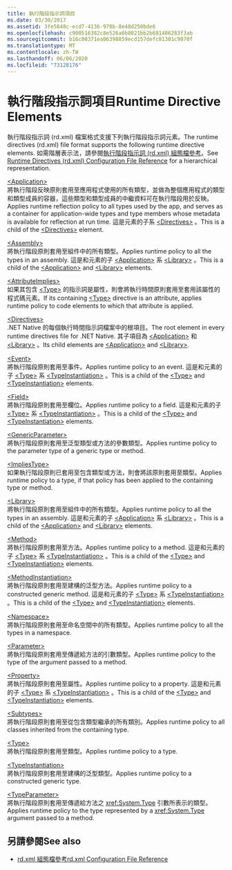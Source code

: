 ```yaml
---
title: 執行階段指示詞項目
ms.date: 03/30/2017
ms.assetid: 3fe5848c-ecd7-4136-970b-8e48d250bde6
ms.openlocfilehash: c900516382c8e526a6b0021bb2b681486283f3ab
ms.sourcegitcommit: b16c00371ea06398859ecd157defc81301c9070f
ms.translationtype: MT
ms.contentlocale: zh-TW
ms.lasthandoff: 06/06/2020
ms.locfileid: "73128176"
---
```

# <a name="runtime-directive-elements"></a><span data-ttu-id="19c06-102">執行階段指示詞項目</span><span class="sxs-lookup"><span data-stu-id="19c06-102">Runtime Directive Elements</span></span>
<span data-ttu-id="19c06-103">執行階段指示詞 (rd.xml) 檔案格式支援下列執行階段指示詞元素。</span><span class="sxs-lookup"><span data-stu-id="19c06-103">The runtime directives (rd.xml) file format supports the following runtime directive elements.</span></span> <span data-ttu-id="19c06-104">如需階層表示法，請參閱[執行階段指示詞 (rd.xml) 組態檔參考](runtime-directives-rd-xml-configuration-file-reference.md)。</span><span class="sxs-lookup"><span data-stu-id="19c06-104">See [Runtime Directives (rd.xml) Configuration File Reference](runtime-directives-rd-xml-configuration-file-reference.md) for a hierarchical representation.</span></span>  
  
 [\<Application>](application-element-net-native.md)  
 <span data-ttu-id="19c06-105">將執行階段反映原則套用至應用程式使用的所有類型，並做為整個應用程式的類型和類型成員的容器，這些類型和類型成員的中繼資料可在執行階段用於反映。</span><span class="sxs-lookup"><span data-stu-id="19c06-105">Applies runtime reflection policy to all types used by the app, and serves as a container for application-wide types and type members whose metadata is available for reflection at run time.</span></span> <span data-ttu-id="19c06-106">這是元素的子系 [\<Directives>](directives-element-net-native.md) 。</span><span class="sxs-lookup"><span data-stu-id="19c06-106">This is a child of the [\<Directives>](directives-element-net-native.md) element.</span></span>  
  
 [\<Assembly>](assembly-element-net-native.md)  
 <span data-ttu-id="19c06-107">將執行階段原則套用至組件中的所有類型。</span><span class="sxs-lookup"><span data-stu-id="19c06-107">Applies runtime policy to all the types in an assembly.</span></span> <span data-ttu-id="19c06-108">這是和元素的子 [\<Application>](application-element-net-native.md) 系 [\<Library>](library-element-net-native.md) 。</span><span class="sxs-lookup"><span data-stu-id="19c06-108">This is a child of the [\<Application>](application-element-net-native.md) and [\<Library>](library-element-net-native.md) elements.</span></span>  
  
 [\<AttributeImplies>](attributeimplies-element-net-native.md)  
 <span data-ttu-id="19c06-109">如果其包含 [\<Type>](type-element-net-native.md) 的指示詞是屬性，則會將執行時間原則套用至套用該屬性的程式碼元素。</span><span class="sxs-lookup"><span data-stu-id="19c06-109">If its containing [\<Type>](type-element-net-native.md) directive is an attribute, applies runtime policy to code elements to which that attribute is applied.</span></span>  
  
 [\<Directives>](directives-element-net-native.md)  
 <span data-ttu-id="19c06-110">.NET Native 的每個執行時間指示詞檔案中的根項目。</span><span class="sxs-lookup"><span data-stu-id="19c06-110">The root element in every runtime directives file for .NET Native.</span></span> <span data-ttu-id="19c06-111">其子項目為 [\<Application>](application-element-net-native.md) 和 [\<Library>](library-element-net-native.md) 。</span><span class="sxs-lookup"><span data-stu-id="19c06-111">Its child elements are [\<Application>](application-element-net-native.md) and [\<Library>](library-element-net-native.md).</span></span>  
  
 [\<Event>](event-element-net-native.md)  
 <span data-ttu-id="19c06-112">將執行階段原則套用至事件。</span><span class="sxs-lookup"><span data-stu-id="19c06-112">Applies runtime policy to an event.</span></span> <span data-ttu-id="19c06-113">這是和元素的子 [\<Type>](type-element-net-native.md) 系 [\<TypeInstantiation>](typeinstantiation-element-net-native.md) 。</span><span class="sxs-lookup"><span data-stu-id="19c06-113">This is a child of the [\<Type>](type-element-net-native.md) and [\<TypeInstantiation>](typeinstantiation-element-net-native.md) elements.</span></span>  
  
 [\<Field>](field-element-net-native.md)  
 <span data-ttu-id="19c06-114">將執行階段原則套用至欄位。</span><span class="sxs-lookup"><span data-stu-id="19c06-114">Applies runtime policy to a field.</span></span> <span data-ttu-id="19c06-115">這是和元素的子 [\<Type>](type-element-net-native.md) 系 [\<TypeInstantiation>](typeinstantiation-element-net-native.md) 。</span><span class="sxs-lookup"><span data-stu-id="19c06-115">This is a child of the [\<Type>](type-element-net-native.md) and [\<TypeInstantiation>](typeinstantiation-element-net-native.md) elements.</span></span>  
  
 [\<GenericParameter>](genericparameter-element-net-native.md)  
 <span data-ttu-id="19c06-116">將執行階段原則套用至泛型類型或方法的參數類型。</span><span class="sxs-lookup"><span data-stu-id="19c06-116">Applies runtime policy to the parameter type of a generic type or method.</span></span>  
  
 [\<ImpliesType>](impliestype-element-net-native.md)  
 <span data-ttu-id="19c06-117">如果執行階段原則已套用至包含類型或方法，則會將該原則套用至類型。</span><span class="sxs-lookup"><span data-stu-id="19c06-117">Applies runtime policy to a type, if that policy has been applied to the containing type or method.</span></span>  
  
 [\<Library>](library-element-net-native.md)  
 <span data-ttu-id="19c06-118">將執行階段原則套用至組件中的所有類型。</span><span class="sxs-lookup"><span data-stu-id="19c06-118">Applies runtime policy to all the types in an assembly.</span></span> <span data-ttu-id="19c06-119">這是和元素的子 [\<Application>](application-element-net-native.md) 系 [\<Library>](library-element-net-native.md) 。</span><span class="sxs-lookup"><span data-stu-id="19c06-119">This is a child of the [\<Application>](application-element-net-native.md) and [\<Library>](library-element-net-native.md) elements.</span></span>  
  
 [\<Method>](method-element-net-native.md)  
 <span data-ttu-id="19c06-120">將執行階段原則套用至方法。</span><span class="sxs-lookup"><span data-stu-id="19c06-120">Applies runtime policy to a method.</span></span> <span data-ttu-id="19c06-121">這是和元素的子 [\<Type>](type-element-net-native.md) 系 [\<TypeInstantiation>](typeinstantiation-element-net-native.md) 。</span><span class="sxs-lookup"><span data-stu-id="19c06-121">This is a child of the [\<Type>](type-element-net-native.md) and [\<TypeInstantiation>](typeinstantiation-element-net-native.md) elements.</span></span>  
  
 [\<MethodInstantiation>](methodinstantiation-element-net-native.md)  
 <span data-ttu-id="19c06-122">將執行階段原則套用至建構的泛型方法。</span><span class="sxs-lookup"><span data-stu-id="19c06-122">Applies runtime policy to a constructed generic method.</span></span> <span data-ttu-id="19c06-123">這是和元素的子 [\<Type>](type-element-net-native.md) 系 [\<TypeInstantiation>](typeinstantiation-element-net-native.md) 。</span><span class="sxs-lookup"><span data-stu-id="19c06-123">This is a child of the [\<Type>](type-element-net-native.md) and [\<TypeInstantiation>](typeinstantiation-element-net-native.md) elements.</span></span>  
  
 [\<Namespace>](namespace-element-net-native.md)  
 <span data-ttu-id="19c06-124">將執行階段原則套用至命名空間中的所有類型。</span><span class="sxs-lookup"><span data-stu-id="19c06-124">Applies runtime policy to all the types in a namespace.</span></span>  
  
 [\<Parameter>](parameter-element-net-native.md)  
 <span data-ttu-id="19c06-125">將執行階段原則套用至傳遞給方法的引數類型。</span><span class="sxs-lookup"><span data-stu-id="19c06-125">Applies runtime policy to the type of the argument passed to a method.</span></span>  
  
 [\<Property>](property-element-net-native.md)  
 <span data-ttu-id="19c06-126">將執行階段原則套用至屬性。</span><span class="sxs-lookup"><span data-stu-id="19c06-126">Applies runtime policy to a property.</span></span> <span data-ttu-id="19c06-127">這是和元素的子 [\<Type>](type-element-net-native.md) 系 [\<TypeInstantiation>](typeinstantiation-element-net-native.md) 。</span><span class="sxs-lookup"><span data-stu-id="19c06-127">This is a child of the [\<Type>](type-element-net-native.md) and [\<TypeInstantiation>](typeinstantiation-element-net-native.md) elements.</span></span>  
  
 [\<Subtypes>](subtypes-element-net-native.md)  
 <span data-ttu-id="19c06-128">將執行階段原則套用至從包含類型繼承的所有類別。</span><span class="sxs-lookup"><span data-stu-id="19c06-128">Applies runtime policy to all classes inherited from the containing type.</span></span>  
  
 [\<Type>](type-element-net-native.md)  
 <span data-ttu-id="19c06-129">將執行階段原則套用至類型。</span><span class="sxs-lookup"><span data-stu-id="19c06-129">Applies runtime policy to a type.</span></span>  
  
 [\<TypeInstantiation>](typeinstantiation-element-net-native.md)  
 <span data-ttu-id="19c06-130">將執行階段原則套用至建構的泛型類型。</span><span class="sxs-lookup"><span data-stu-id="19c06-130">Applies runtime policy to a constructed generic type.</span></span>  
  
 [\<TypeParameter>](typeparameter-element-net-native.md)  
 <span data-ttu-id="19c06-131">將執行階段原則套用至傳遞給方法之 <xref:System.Type> 引數所表示的類型。</span><span class="sxs-lookup"><span data-stu-id="19c06-131">Applies runtime policy to the type represented by a <xref:System.Type> argument passed to a method.</span></span>  
  
## <a name="see-also"></a><span data-ttu-id="19c06-132">另請參閱</span><span class="sxs-lookup"><span data-stu-id="19c06-132">See also</span></span>

- [<span data-ttu-id="19c06-133">rd.xml 組態檔參考</span><span class="sxs-lookup"><span data-stu-id="19c06-133">rd.xml Configuration File Reference</span></span>](runtime-directives-rd-xml-configuration-file-reference.md)
